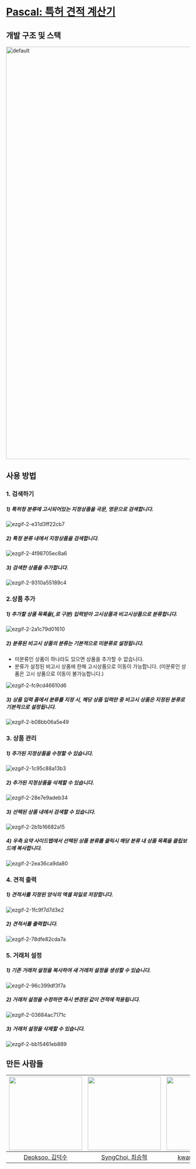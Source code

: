 # [Pascal: 특허 견적 계산기](http://pascal.kiworkshop.s3-website.ap-northeast-2.amazonaws.com/)

## 개발 구조 및 스택

<img width="1128" alt="default" src="https://user-images.githubusercontent.com/12382114/50453292-ebebac00-0982-11e9-8b33-833edd5cca07.PNG">

## 사용 방법

### 1. 검색하기

##### 1) 특허청 분류에 고시되어있는 지정상품을 국문, 영문으로 검색합니다.

![ezgif-2-e31d3ff22cb7](https://user-images.githubusercontent.com/12382114/50447324-ae285c80-095d-11e9-9433-b8152483b673.gif)

##### 2) 특정 분류 내에서 지정상품을 검색합니다.

![ezgif-2-4f98705ec8a6](https://user-images.githubusercontent.com/12382114/50447350-da43dd80-095d-11e9-9675-e32b129b05a9.gif)

##### 3) 검색한 상품을 추가합니다.

![ezgif-2-9310a55189c4](https://user-images.githubusercontent.com/12382114/50447373-03fd0480-095e-11e9-96da-40e3af97300f.gif)



### 2.상품 추가

##### 1) 추가할 상품 목록을(,로 구분) 입력받아 고시상품과 비고시상품으로 분류합니다.

![ezgif-2-2a1c79d01610](https://user-images.githubusercontent.com/12382114/50447573-78847300-095f-11e9-8dc3-03621e8382a6.gif)

##### 2) 분류된 비고시 상품의 분류는 기본적으로 미분류로 설정됩니다.

- 미분류인 상품이 하나라도 있으면 상품을 추가할 수 없습니다.
- 분류가 설정된 비고시 상품에 한해 고시상품으로 이동이 가능합니다.
  (미분류인 상품은 고시 상품으로 이동이 불가능합니다.)

![ezgif-2-fc9cd46610d6](https://user-images.githubusercontent.com/12382114/50447575-79b5a000-095f-11e9-8a98-550cd1040f9a.gif)

##### 3) 상품 입력 폼에서 분류를 지정 시, 해당 상품 입력란 중 비고시 상품은 지정된 분류로 기본적으로 설정됩니다.

![ezgif-2-b08bb06a5e49](https://user-images.githubusercontent.com/12382114/50447576-7ae6cd00-095f-11e9-8cff-531ac9ff5cdb.gif)

### 3. 상품 관리

##### 1) 추가된 지정상품을 수정할 수 있습니다.

![ezgif-2-1c95c88a13b3](https://user-images.githubusercontent.com/12382114/50448494-02830a80-0965-11e9-8ef7-7103eef0663d.gif)

##### 2) 추가된 지정상품을 삭제할 수 있습니다.

![ezgif-2-28e7e9adeb34](https://user-images.githubusercontent.com/12382114/50448599-7de4bc00-0965-11e9-8dab-c12834f6801a.gif)

##### 3) 선택된 상품 내에서 검색할 수 있습니다.

![ezgif-2-2b1b16682a15](https://user-images.githubusercontent.com/12382114/50448943-76261700-0967-11e9-9359-60035b49dc60.gif)

##### 4) 우측 요약 사이드탭에서 선택된 상품 분류를 클릭시 해당 분류 내 상품 목록을 클립보드에 복사합니다.

![ezgif-2-2ea36ca9da80](https://user-images.githubusercontent.com/12382114/50448811-9c978280-0966-11e9-93a4-b0bd6eb0989d.gif)



### 4. 견적 출력

##### 1) 견적서를 지정된 양식의 엑셀 파일로 저장합니다.

![ezgif-2-1fc9f7d7d3e2](https://user-images.githubusercontent.com/12382114/50449148-ade18e80-0968-11e9-8970-a253a675ee49.gif)

##### 2) 견적서를 출력합니다.

![ezgif-2-78dfe82cda7a](https://user-images.githubusercontent.com/12382114/50449042-06645c00-0968-11e9-853f-6651ff8b784d.gif)



### 5. 거래처 설정

##### 1) 기존 거래처 설정을 복사하여 새 거래처 설정을 생성할 수 있습니다.

![ezgif-2-96c399df3f7a](https://user-images.githubusercontent.com/12382114/50449485-06b22680-096b-11e9-92a8-d8291fcbdbe9.gif)

##### 2) 거래처 설정을 수정하면 즉시 변경된 값이 견적에 적용됩니다.

![ezgif-2-03684ac7171c](https://user-images.githubusercontent.com/12382114/50449556-7aecca00-096b-11e9-8e13-07008d9c81d4.gif)

##### 3) 거래처 설정을 삭제할 수 있습니다.

![ezgif-2-bb15461eb889](https://user-images.githubusercontent.com/12382114/50449783-e1261c80-096c-11e9-9a63-6f317c1bafe8.gif) 

##  만든 사람들

| <img src="https://avatars1.githubusercontent.com/u/38533611?s=460&v=4" width=200/> | <img src="https://avatars1.githubusercontent.com/u/36656184?s=460&v=4" width=200/> | <img src="https://avatars1.githubusercontent.com/u/12382114?s=460&v=4" width=200/> |
| :----------------------------------------------------------: | :----------------------------------------------------------: | :----------------------------------------------------------: |
|        [Deoksoo, 김덕수](https://github.com/Deocksoo)        |       [SyngChoi, 최승혁](https://github.com/SyngChoi)        |     [kwangilcho, 조광일](https://github.com/kwangilcho)      |
